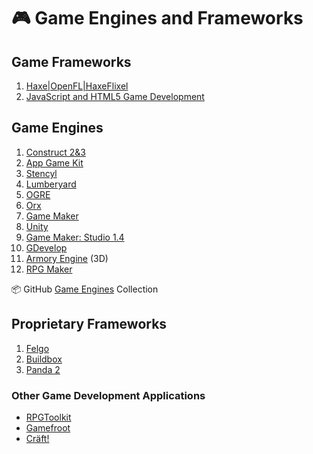 # :video_game: Game Engines and Frameworks

## Game Frameworks

1. [Haxe|OpenFL|HaxeFlixel](haxe-flixel-game-development.md)
2. [JavaScript and HTML5 Game Development](javascript-html5-game-development.md)

## Game Engines

1. [Construct 2&3](construct-game-development.md)
2. [App Game Kit](app-game-kit-development.md)
3. [Stencyl](game-engines-and-frameworks/stencyl-game-development.md)
4. [Lumberyard](https://aws.amazon.com/lumberyard/)
5. [OGRE](https://www.ogre3d.org/)
6. [Orx](https://orx-project.org/)
7. [Game Maker](game-maker-development.md)
8. [Unity](game-engines-and-frameworks/unity-game-development.md)
9. [Game Maker: Studio 1.4](game-engines-and-frameworks/game-maker-studio-1.md)
10. [GDevelop](https://gdevelop-app.com/)
11. [Armory Engine](https://armory3d.org/) (3D)
12. [RPG Maker](https://www.rpgmakerweb.com/)

:package: GitHub [Game Engines](https://github.com/collections/game-engines) Collection

## Proprietary Frameworks

1. [Felgo](https://felgo.com/)
2. [Buildbox](https://www.buildbox.com/)
3. [Panda 2](https://www.panda2.io/)

### Other Game Development Applications

- [RPGToolkit](http://www.rpgtoolkit.net/)
- [Gamefroot](https://make.gamefroot.com/)
- [Cräft!](https://github.com/craeftgame)
